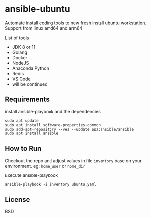 ansible-ubuntu
=========

Automate install coding tools to new fresh install ubuntu workstation. Support from linux amd64 and arm64 

List of tools
- JDK 8 or 11
- Golang
- Docker
- NodeJS
- Anaconda Python
- Redis
- VS Code
- will be continued

Requirements
------------

install ansible-playbook and the dependencies
```
sudo apt update
sudo apt install software-properties-common
sudo add-apt-repository --yes --update ppa:ansible/ansible
sudo apt install ansible
```

How to Run
--------------

Checkout the repo and adjust values in file `inventory` base on your environment. eg: `home_user` or `home_dir`

Execute ansible-playbook
```
ansible-playbook -i inventory ubuntu.yaml
```

License
-------

BSD
